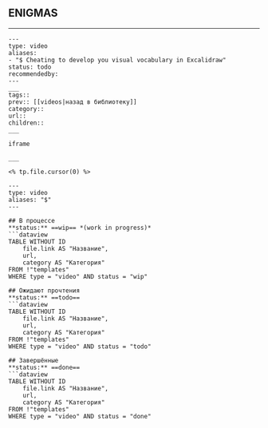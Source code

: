 


## ENIGMAS
-----


```
---
type: video
aliases: 
- "$ Cheating to develop you visual vocabulary in Excalidraw"
status: todo
recommendedby:
---
___
tags:: 
prev:: [[videos|назад в библиотеку]]
category::
url::
children::
___

iframe

___

<% tp.file.cursor(0) %>
```


```
---
type: video
aliases: "$"
---

## В процессе
**status:** ==wip== *(work in progress)*
```dataview
TABLE WITHOUT ID
	file.link AS "Название",
	url,
	category AS "Категория"
FROM !"templates"
WHERE type = "video" AND status = "wip"

## Ожидают прочтения
**status:** ==todo==
```dataview
TABLE WITHOUT ID
	file.link AS "Название",
	url,
	category AS "Категория"
FROM !"templates"
WHERE type = "video" AND status = "todo"

## Завершённые
**status:** ==done==
```dataview
TABLE WITHOUT ID
	file.link AS "Название",
	url,
	category AS "Категория"
FROM !"templates"
WHERE type = "video" AND status = "done"
```
```